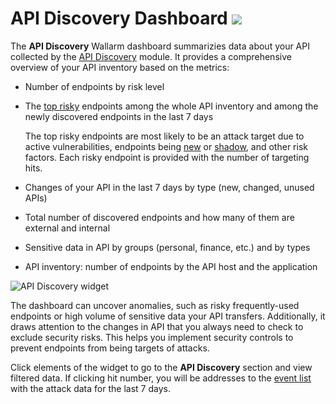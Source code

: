 # API Discovery Dashboard <a href="../../../about-wallarm/subscription-plans/#subscription-plans"><img src="../../../images/api-security-tag.svg" style="border: none;"></a>

The **API Discovery** Wallarm dashboard summarizies data about your API collected by the [API Discovery](../../about-wallarm/api-discovery.md) module. It provides a comprehensive overview of your API inventory based on the metrics:

* Number of endpoints by risk level
* The [top risky](../../about-wallarm/api-discovery.md#endpoint-risk-score) endpoints among the whole API inventory and among the newly discovered endpoints in the last 7 days

    The top risky endpoints are most likely to be an attack target due to active vulnerabilities, endpoints being [new](../../about-wallarm/api-discovery.md#tracking-changes-in-api) or [shadow](../../about-wallarm/api-discovery.md#shadow-orphan-and-zombie-apis), and other risk factors. Each risky endpoint is provided with the number of targeting hits.
            
* Changes of your API in the last 7 days by type (new, changed, unused APIs)
* Total number of discovered endpoints and how many of them are external and internal
* Sensitive data in API by groups (personal, finance, etc.) and by types
* API inventory: number of endpoints by the API host and the application

![API Discovery widget](../../images/user-guides/dashboard/api-discovery-widget.png)

The dashboard can uncover anomalies, such as risky frequently-used endpoints or high volume of sensitive data your API transfers. Additionally, it draws attention to the changes in API that you always need to check to exclude security risks. This helps you implement security controls to prevent endpoints from being targets of attacks.

Click elements of the widget to go to the **API Discovery** section and view filtered data. If clicking hit number, you will be addresses to the [event list](../events/check-attack.md) with the attack data for the last 7 days.
